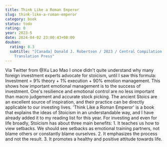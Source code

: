 ```yaml
---
title: Think Like a Roman Emperor
slug: think-like-a-roman-emperor
category: book
status: todo
rating: 0
year: 2023-5
date: 2024-04-02 23:00:43+08:00
douban:
  rating: 8.3
  subtitle: "[Canada] Donald J. Robertson / 2023 / Central Compilation and
    Translation Press"
---
```


Via Twitter from @Xu Lao Mao I once didn't quite understand why many foreign investment experts advocate for stoicism, until I saw this formula: Investment = 9% theory + 1% execution + 90% emotion management. This shows how important emotional management is to the success of investment. One's resilience and emotional control are no less important than macro judgement and accurate stock picking. The ancient Stoics are an excellent source of inspiration, and their practice can be directly applicable to our investing lives. 'Think Like a Roman Emperor' is a book that explains the ideas of Stoicism in an understandable way, and I have already added it to my reading list for this year. For investing and even for life broadly, Stoicism has about three main benefits: 1. It teaches us how to view setbacks. We should see setbacks as emotional training partners, not blame others or constantly blame ourselves. 2. It emphasizes the process and not the result. 3. It promotes a healthy and positive attitude towards life.
